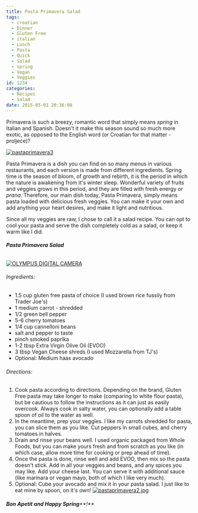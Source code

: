```yaml
---
title: Pasta Primavera Salad
tags:
  - croatian
  - Dinner
  - Gluten Free
  - italian
  - Lunch
  - Pasta
  - Quick
  - Salad
  - spring
  - Vegan
  - Veggies
id: 1234
categories:
  - Recipes
  - Salad
date: 2015-05-01 20:36:08
---
```


Primavera is such a breezy, romantic word that simply means _spring_ in Italian and Spanish. Doesn't it make this season sound so much more exotic, as opposed to the English word (or Croatian for that matter - proljece)?

[![pastaprimavera3](http://girlintheraw.com/wp-content/uploads/2015/05/pastaprimavera3.png)](http://girlintheraw.com/wp-content/uploads/2015/05/pastaprimavera3.png)

Pasta Primavera is a dish you can find on so many menus in various restaurants, and each version is made from different ingredients.
Spring time is the season of bloom, of growth and rebirth, it is the period in which the nature is awakening from it's winter sleep. Wonderful variety of fruits and veggies grows in this period, and they are filled with fresh energy or _prana_. Therefore, our main dish today, Pasta Primavera, simply means pasta loaded with delicious fresh veggies. You can make it your own and add anything your heart desires, and make it light and nutritious.

Since all my veggies are raw, I chose to call it a salad recipe. You can opt to cool your pasta and serve the dish completely cold as a salad, or keep it warm like I did.

###### **Pasta Primavera Salad**

[![OLYMPUS DIGITAL CAMERA](http://girlintheraw.com/wp-content/uploads/2015/05/pastaprimavera1.jpg)](http://girlintheraw.com/wp-content/uploads/2015/05/pastaprimavera1.jpg)

###### Ingredients:

*   1.5 cup gluten free pasta of choice (I used brown rice fussily from Trader Joe's)
*   1 medium carrot - shredded
*   1/2 green bell pepper
*   5-6 cherry tomatoes
*   1/4 cup cannelloni beans
*   salt and pepper to taste
*   pinch smoked paprika
*   1-2 tbsp Extra Virgin Olive Oil (EVOO)
*   3 tbsp Vegan Cheese shreds (I used Mozzarella from TJ's)
*   Optional: Medium haas avocado

###### Directions:

1.  Cook pasta according to directions. Depending on the brand, Gluten Free pasta may take longer to make (comparing to white flour pasta), but be cautious to follow the instructions as it can just as easily overcook. Always cook in salty water, you can optionally add a table spoon of oil to the water as well.
2.  In the meantime, prep your veggies. I like my carrots shredded for pasta, you can slice them as you like. Cut peppers in small cubes, and cherry tomatoes in halves.
3.  Drain and rinse your beans well. I used organic packaged from Whole Foods, but you can make yours fresh and from scratch as you like (in which case, allow more time for cooking or prep ahead of time).
4.  Once the pasta is done, rinse well and add EVOO, then mix so the pasta doesn't stick. Add in all your veggies and beans, and any spices you may like. Add your cheese last. You can serve it with additional sauce (like marinara or vegan mayo, both of which I like very much).
5.  Optional: Cube your avocado and mix it in your pasta salad. I just like to eat mine by spoon, on it's own!
[![ pastaprimavera2.jpg](http://girlintheraw.com/wp-content/uploads/2015/05/pastaprimavera2.jpg)](http://girlintheraw.com/wp-content/uploads/2015/05/pastaprimavera2.jpg)

###### **Bon Apetit and Happy Spring****!**
